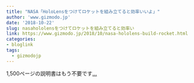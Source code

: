 ```yaml
---
title: "NASA「HoloLensをつけてロケットを組み立てると効率いいよ」"
author: 'www.gizmodo.jp'
date: '2018-10-22'
slug: nasahololensをつけてロケットを組み立てると効率い
link: https://www.gizmodo.jp/2018/10/nasa-hololens-build-rocket.html
categories:
- bloglink
tags:
  - gizmodojp
---
```


1,500ページの説明書はもう不要です[... <i class="fas fa-external-link-alt"></i>](https://www.gizmodo.jp/2018/10/nasa-hololens-build-rocket.html)

